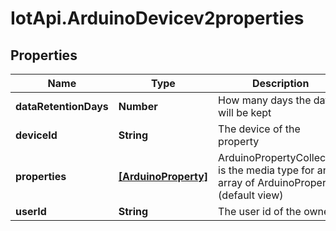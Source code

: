 # IotApi.ArduinoDevicev2properties

## Properties

Name | Type | Description | Notes
------------ | ------------- | ------------- | -------------
**dataRetentionDays** | **Number** | How many days the data will be kept | 
**deviceId** | **String** | The device of the property | 
**properties** | [**[ArduinoProperty]**](ArduinoProperty.md) | ArduinoPropertyCollection is the media type for an array of ArduinoProperty (default view) | 
**userId** | **String** | The user id of the owner | 


